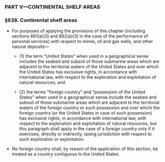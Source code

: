 ### PART V—CONTINENTAL SHELF AREAS

### §638. Continental shelf areas
* For purposes of applying the provisions of this chapter (including sections 861(a)(3) and 862(a)(3) in the case of the performance of personal services) with respect to mines, oil and gas wells, and other natural deposits—

  * (1) the term "United States" when used in a geographical sense includes the seabed and subsoil of those submarine areas which are adjacent to the territorial waters of the United States and over which the United States has exclusive rights, in accordance with international law, with respect to the exploration and exploitation of natural resources; and

  * (2) the terms "foreign country" and "possession of the United States" when used in a geographical sense include the seabed and subsoil of those submarine areas which are adjacent to the territorial waters of the foreign country or such possession and over which the foreign country (or the United States in case of such possession) has exclusive rights, in accordance with international law, with respect to the exploration and exploitation of natural resources, but this paragraph shall apply in the case of a foreign country only if it exercises, directly or indirectly, taxing jurisdiction with respect to such exploration or exploitation.


* No foreign country shall, by reason of the application of this section, be treated as a country contiguous to the United States.
